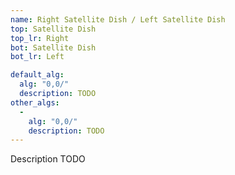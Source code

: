 ```yaml
---
name: Right Satellite Dish / Left Satellite Dish
top: Satellite Dish
top_lr: Right
bot: Satellite Dish
bot_lr: Left

default_alg:
  alg: "0,0/"
  description: TODO
other_algs:
  -
    alg: "0,0/"
    description: TODO
---
```


Description TODO

